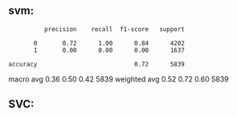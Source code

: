 svm:
----
              precision    recall  f1-score   support

           0       0.72      1.00      0.84      4202
           1       0.00      0.00      0.00      1637

    accuracy                           0.72      5839
   macro avg       0.36      0.50      0.42      5839
weighted avg       0.52      0.72      0.60      5839


SVC:
----

